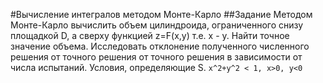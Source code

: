 #Вычисление интегралов методом Монте-Карло
##Задание
Методом Монте-Карло вычислить объем цилиндроида, ограниченного снизу площадкой D, а сверху функцией z=F(x,y) т.е. x - y. Найти точное значение объема.
Исследовать отклонение полученного численного решения от точного решения от точного решения в зависимости от числа испытаний.
Условия, определяющие S. 
``` x^2+y^2 < 1, x>0, y<0 ```
